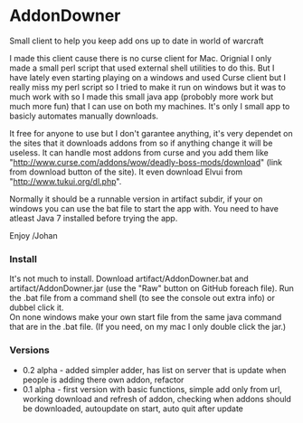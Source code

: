 # AddonDowner
Small client to help you keep add ons up to date in world of warcraft

I made this client cause there is no curse client for Mac. Orignial I only made a small perl script that used external shell utilities to do this. But I have lately even starting playing on a windows and used Curse client but I really miss my perl script so I tried to make it run on windows but it was to much work with so I made this small java app (probobly more work but much more fun) that I can use on both my machines. It's only I small app to basicly automates manually downloads. 

It free for anyone to use but I don't garantee anything, it's very dependet on the sites that it downloads addons from so if anything change it will be useless. It can handle most addons from curse and you add them like "http://www.curse.com/addons/wow/deadly-boss-mods/download" (link from download button of the site). It even download Elvui from "http://www.tukui.org/dl.php".

Normally it should be a runnable version in artifact subdir, if your on windows you can use the bat file to start the app with. You need to have atleast Java 7 installed before trying the app.

Enjoy
/Johan

### Install
It's not much to install. Download artifact/AddonDowner.bat and artifact/AddonDowner.jar (use the "Raw" button on GitHub foreach file). Run the .bat file from a command shell (to see the console out extra info) or dubbel click it.    
On none windows make your own start file from the same java command that are in the .bat file. (If you need, on my mac I only double click the jar.)    

### Versions
+   0.2 alpha - added simpler adder, has list on server that is update when people is adding there own addon, refactor
+   0.1 alpha - first version with basic functions, simple add only from url, working download and refresh of addon, checking when addons should be downloaded, autoupdate on start, auto quit after update